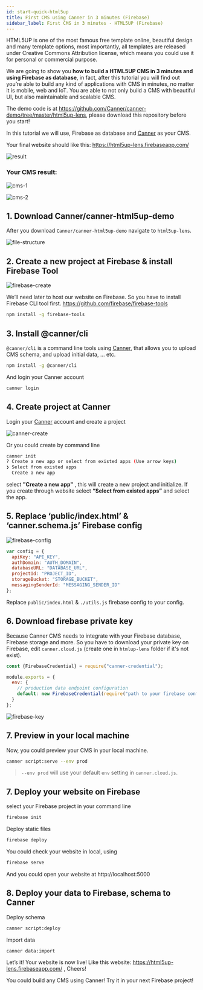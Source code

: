 ```yaml
---
id: start-quick-html5up
title: First CMS using Canner in 3 minutes (Firebase)
sidebar_label: First CMS in 3 minutes - HTML5UP (Firebase)
---
```


HTML5UP is one of the most famous free template online, beautiful design and many template options, most importantly, all templates are released under Creative Commons Attribution license, which means you could use it for personal or commercial purpose.

We are going to show you **how to build a HTML5UP CMS in 3 minutes and using Firebase as database**, in fact, after this tutorial you will find out you’re able to build any kind of applications with CMS in minutes, no matter it is mobile, web and IoT. You are able to not only build a CMS with beautiful UI, but also maintainable and scalable CMS.

The demo code is at https://github.com/Canner/canner-demo/tree/master/html5up-lens, please download this repository before you start!

In this tutorial we will use, Firebase as database and [Canner](https://www.canner.io) as your CMS.

Your final website should like this: https://html5up-lens.firebaseapp.com/

![result](/docs/assets/tutorial-html5up/result.png)

### Your CMS result:

![cms-1](/docs/assets/tutorial-html5up/cms-1.png)

![cms-2](/docs/assets/tutorial-html5up/cms-2.png)

## 1. Download Canner/canner-html5up-demo

After you download `Canner/canner-html5up-demo` navigate to `html5up-lens`.

![file-structure](/docs/assets/tutorial-html5up/file-structure.png)

## 2. Create a new project at Firebase & install Firebase Tool

![firebase-create](/docs/assets/tutorial-html5up/firebase-create.png)

We’ll need later to host our website on Firebase. So you have to install Firebase CLI tool first. https://github.com/firebase/firebase-tools

```sh
npm install -g firebase-tools
```

## 3. Install @canner/cli

`@canner/cli` is a command line tools using [Canner](https://www.canner.io), that allows you to upload CMS schema, and upload initial data, … etc.

```sh
npm install -g @canner/cli
```

And login your Canner account

```sh
canner login
```

## 4. Create project at Canner

Login your [Canner](https://www.canner.io) account and create a project

![canner-create](/docs/assets/tutorial-html5up/canner-create.png)

Or you could create by command line

```sh
canner init
? Create a new app or select from existed apps (Use arrow keys)
❯ Select from existed apps
  Create a new app
```

select **"Create a new app"** , this will create a new project and initialize. If you create through website select **“Select from existed apps”** and select the app.

## 5. Replace ‘public/index.html’ & ‘canner.schema.js’ Firebase config

![firebase-config](/docs/assets/tutorial-html5up/firebase-config.gif)

```js
var config = {
  apiKey: "API_KEY",
  authDomain: "AUTH_DOMAIN",
  databaseURL: "DATABASE_URL",
  projectId: "PROJECT_ID",
  storageBucket: "STORAGE_BUCKET",
  messagingSenderId: "MESSAGING_SENDER_ID"
};
```

Replace `public/index.html` & `./utils.js` firebase config to your config.

## 6. Download firebase private key

Because Canner CMS needs to integrate with your Firebase database, Firebase storage and more. So you have to download your private key on Firebase, edit `canner.cloud.js` (create one in `htmlup-lens` folder if it's not exist).

```js
const {FirebaseCredential} = require("canner-credential");

module.exports = {
  env: {
    // production data endpoint configuration
    default: new FirebaseCredential(require("path to your firebase config"))
  }
};

```

![firebase-key](/docs/assets/tutorial-html5up/firebase-key.gif)

## 7. Preview in your local machine

Now, you could preview your CMS in your local machine.

```sh
canner script:serve --env prod
```

> `--env prod` will use your default `env` setting in `canner.cloud.js`.

## 7. Deploy your website on Firebase

select your Firebase project in your command line

```sh
firebase init
```

Deploy static files

```sh
firebase deploy
```

You could check your website in local, using

```sh
firebase serve
```

And you could open your website at http://localhost:5000

## 8. Deploy your data to Firebase, schema to Canner

Deploy schema

```sh
canner script:deploy
```

Import data

```sh
canner data:import
```

Let’s it! Your website is now live! Like this website: https://html5up-lens.firebaseapp.com/ , Cheers!

You could build any CMS using Canner! Try it in your next Firebase project!
